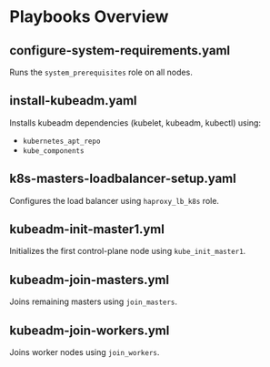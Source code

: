 # Playbooks Overview

## configure-system-requirements.yaml
Runs the `system_prerequisites` role on all nodes.

## install-kubeadm.yaml
Installs kubeadm dependencies (kubelet, kubeadm, kubectl) using:
- `kubernetes_apt_repo`
- `kube_components`

## k8s-masters-loadbalancer-setup.yaml
Configures the load balancer using `haproxy_lb_k8s` role.

## kubeadm-init-master1.yml
Initializes the first control-plane node using `kube_init_master1`.

## kubeadm-join-masters.yml
Joins remaining masters using `join_masters`.

## kubeadm-join-workers.yml
Joins worker nodes using `join_workers`.

